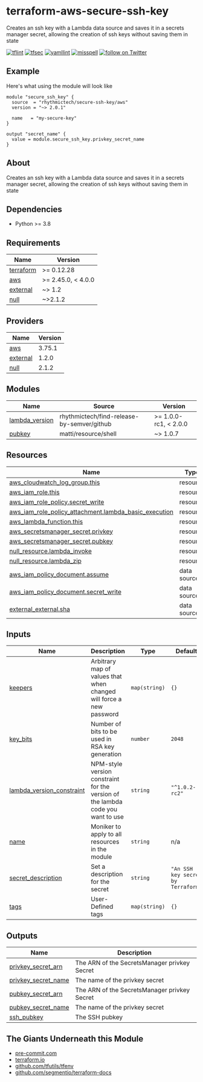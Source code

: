 # terraform-aws-secure-ssh-key
Creates an ssh key with a Lambda data source and saves it in a secrets manager secret, allowing the creation of ssh keys without saving them in state

[![tflint](https://github.com/rhythmictech/terraform-aws-secure-ssh-key/workflows/tflint/badge.svg)](https://github.com/rhythmictech/terraform-aws-secure-ssh-key/actions?query=workflow%3Atflint+event%3Apush+branch%3Amain)
[![tfsec](https://github.com/rhythmictech/terraform-aws-secure-ssh-key/workflows/tfsec/badge.svg)](https://github.com/rhythmictech/terraform-aws-secure-ssh-key/actions?query=workflow%3Atfsec+event%3Apush+branch%3Amain)
[![yamllint](https://github.com/rhythmictech/terraform-aws-secure-ssh-key/workflows/yamllint/badge.svg)](https://github.com/rhythmictech/terraform-aws-secure-ssh-key/actions?query=workflow%3Ayamllint+event%3Apush+branch%3Amain)
[![misspell](https://github.com/rhythmictech/terraform-aws-secure-ssh-key/workflows/misspell/badge.svg)](https://github.com/rhythmictech/terraform-aws-secure-ssh-key/actions?query=workflow%3Amisspell+event%3Apush+branch%3Amain)
<a href="https://twitter.com/intent/follow?screen_name=RhythmicTech"><img src="https://img.shields.io/twitter/follow/RhythmicTech?style=social&logo=twitter" alt="follow on Twitter"></a>

## Example
Here's what using the module will look like
```hcl
module "secure_ssh_key" {
  source  = "rhythmictech/secure-ssh-key/aws"
  version = "~> 2.0.1"

  name   = "my-secure-key"
}

output "secret_name" {
  value = module.secure_ssh_key.privkey_secret_name
}

```

## About
Creates an ssh key with a Lambda data source and saves it in a secrets manager secret, allowing the creation of ssh keys without saving them in state

## Dependencies
* Python >= 3.8

<!-- BEGINNING OF PRE-COMMIT-TERRAFORM DOCS HOOK -->
## Requirements

| Name | Version |
|------|---------|
| <a name="requirement_terraform"></a> [terraform](#requirement\_terraform) | >= 0.12.28 |
| <a name="requirement_aws"></a> [aws](#requirement\_aws) | >= 2.45.0, < 4.0.0 |
| <a name="requirement_external"></a> [external](#requirement\_external) | ~> 1.2 |
| <a name="requirement_null"></a> [null](#requirement\_null) | ~>2.1.2 |

## Providers

| Name | Version |
|------|---------|
| <a name="provider_aws"></a> [aws](#provider\_aws) | 3.75.1 |
| <a name="provider_external"></a> [external](#provider\_external) | 1.2.0 |
| <a name="provider_null"></a> [null](#provider\_null) | 2.1.2 |

## Modules

| Name | Source | Version |
|------|--------|---------|
| <a name="module_lambda_version"></a> [lambda\_version](#module\_lambda\_version) | rhythmictech/find-release-by-semver/github | >= 1.0.0-rc1, < 2.0.0 |
| <a name="module_pubkey"></a> [pubkey](#module\_pubkey) | matti/resource/shell | ~> 1.0.7 |

## Resources

| Name | Type |
|------|------|
| [aws_cloudwatch_log_group.this](https://registry.terraform.io/providers/hashicorp/aws/latest/docs/resources/cloudwatch_log_group) | resource |
| [aws_iam_role.this](https://registry.terraform.io/providers/hashicorp/aws/latest/docs/resources/iam_role) | resource |
| [aws_iam_role_policy.secret_write](https://registry.terraform.io/providers/hashicorp/aws/latest/docs/resources/iam_role_policy) | resource |
| [aws_iam_role_policy_attachment.lambda_basic_execution](https://registry.terraform.io/providers/hashicorp/aws/latest/docs/resources/iam_role_policy_attachment) | resource |
| [aws_lambda_function.this](https://registry.terraform.io/providers/hashicorp/aws/latest/docs/resources/lambda_function) | resource |
| [aws_secretsmanager_secret.privkey](https://registry.terraform.io/providers/hashicorp/aws/latest/docs/resources/secretsmanager_secret) | resource |
| [aws_secretsmanager_secret.pubkey](https://registry.terraform.io/providers/hashicorp/aws/latest/docs/resources/secretsmanager_secret) | resource |
| [null_resource.lambda_invoke](https://registry.terraform.io/providers/hashicorp/null/latest/docs/resources/resource) | resource |
| [null_resource.lambda_zip](https://registry.terraform.io/providers/hashicorp/null/latest/docs/resources/resource) | resource |
| [aws_iam_policy_document.assume](https://registry.terraform.io/providers/hashicorp/aws/latest/docs/data-sources/iam_policy_document) | data source |
| [aws_iam_policy_document.secret_write](https://registry.terraform.io/providers/hashicorp/aws/latest/docs/data-sources/iam_policy_document) | data source |
| [external_external.sha](https://registry.terraform.io/providers/hashicorp/external/latest/docs/data-sources/external) | data source |

## Inputs

| Name | Description | Type | Default | Required |
|------|-------------|------|---------|:--------:|
| <a name="input_keepers"></a> [keepers](#input\_keepers) | Arbitrary map of values that when changed will force a new password | `map(string)` | `{}` | no |
| <a name="input_key_bits"></a> [key\_bits](#input\_key\_bits) | Number of bits to be used in RSA key generation | `number` | `2048` | no |
| <a name="input_lambda_version_constraint"></a> [lambda\_version\_constraint](#input\_lambda\_version\_constraint) | NPM-style version constraint for the version of the lambda code you want to use | `string` | `"^1.0.2-rc2"` | no |
| <a name="input_name"></a> [name](#input\_name) | Moniker to apply to all resources in the module | `string` | n/a | yes |
| <a name="input_secret_description"></a> [secret\_description](#input\_secret\_description) | Set a description for the secret | `string` | `"An SSH key secret by Terraform"` | no |
| <a name="input_tags"></a> [tags](#input\_tags) | User-Defined tags | `map(string)` | `{}` | no |

## Outputs

| Name | Description |
|------|-------------|
| <a name="output_privkey_secret_arn"></a> [privkey\_secret\_arn](#output\_privkey\_secret\_arn) | The ARN of the SecretsManager privkey Secret |
| <a name="output_privkey_secret_name"></a> [privkey\_secret\_name](#output\_privkey\_secret\_name) | The name of the privkey secret |
| <a name="output_pubkey_secret_arn"></a> [pubkey\_secret\_arn](#output\_pubkey\_secret\_arn) | The ARN of the SecretsManager privkey Secret |
| <a name="output_pubkey_secret_name"></a> [pubkey\_secret\_name](#output\_pubkey\_secret\_name) | The name of the privkey secret |
| <a name="output_ssh_pubkey"></a> [ssh\_pubkey](#output\_ssh\_pubkey) | The SSH pubkey |
<!-- END OF PRE-COMMIT-TERRAFORM DOCS HOOK -->

## The Giants Underneath this Module
- [pre-commit.com](pre-commit.com)
- [terraform.io](terraform.io)
- [github.com/tfutils/tfenv](github.com/tfutils/tfenv)
- [github.com/segmentio/terraform-docs](github.com/segmentio/terraform-docs)
